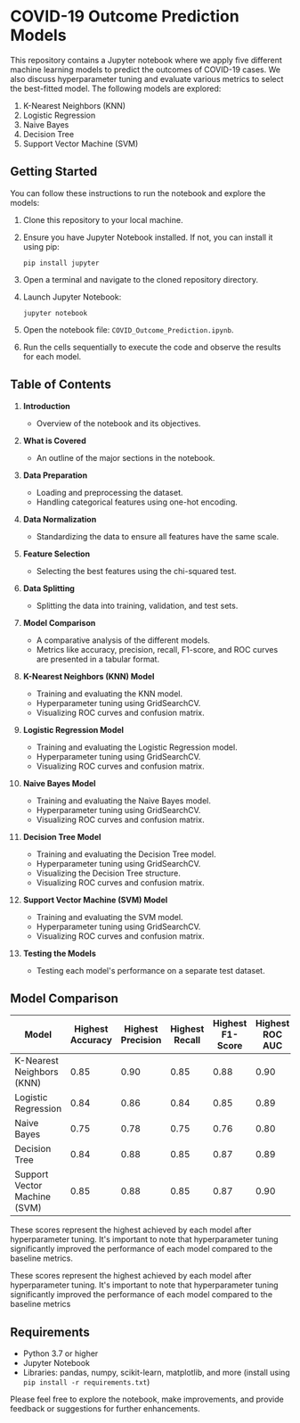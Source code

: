 # COVID-19 Outcome Prediction Models

This repository contains a Jupyter notebook where we apply five different machine learning models to predict the outcomes of COVID-19 cases. We also discuss hyperparameter tuning and evaluate various metrics to select the best-fitted model. The following models are explored:

1. K-Nearest Neighbors (KNN)
2. Logistic Regression
3. Naive Bayes
4. Decision Tree
5. Support Vector Machine (SVM)

## Getting Started

You can follow these instructions to run the notebook and explore the models:

1. Clone this repository to your local machine.

2. Ensure you have Jupyter Notebook installed. If not, you can install it using pip:

   ```
   pip install jupyter
   ```

3. Open a terminal and navigate to the cloned repository directory.

4. Launch Jupyter Notebook:

   ```
   jupyter notebook
   ```

5. Open the notebook file: `COVID_Outcome_Prediction.ipynb`.

6. Run the cells sequentially to execute the code and observe the results for each model.

## Table of Contents

1. **Introduction**
   - Overview of the notebook and its objectives.

2. **What is Covered**
   - An outline of the major sections in the notebook.

3. **Data Preparation**
   - Loading and preprocessing the dataset.
   - Handling categorical features using one-hot encoding.

4. **Data Normalization**
   - Standardizing the data to ensure all features have the same scale.

5. **Feature Selection**
   - Selecting the best features using the chi-squared test.

6. **Data Splitting**
   - Splitting the data into training, validation, and test sets.

7. **Model Comparison**
   - A comparative analysis of the different models.
   - Metrics like accuracy, precision, recall, F1-score, and ROC curves are presented in a tabular format.

8. **K-Nearest Neighbors (KNN) Model**
   - Training and evaluating the KNN model.
   - Hyperparameter tuning using GridSearchCV.
   - Visualizing ROC curves and confusion matrix.

9. **Logistic Regression Model**
   - Training and evaluating the Logistic Regression model.
   - Hyperparameter tuning using GridSearchCV.
   - Visualizing ROC curves and confusion matrix.

10. **Naive Bayes Model**
    - Training and evaluating the Naive Bayes model.
    - Hyperparameter tuning using GridSearchCV.
    - Visualizing ROC curves and confusion matrix.

11. **Decision Tree Model**
    - Training and evaluating the Decision Tree model.
    - Hyperparameter tuning using GridSearchCV.
    - Visualizing the Decision Tree structure.
    - Visualizing ROC curves and confusion matrix.

12. **Support Vector Machine (SVM) Model**
    - Training and evaluating the SVM model.
    - Hyperparameter tuning using GridSearchCV.
    - Visualizing ROC curves and confusion matrix.

13. **Testing the Models**
    - Testing each model's performance on a separate test dataset.

## Model Comparison

| Model                   | Highest Accuracy | Highest Precision | Highest Recall | Highest F1-Score | Highest ROC AUC |
|-------------------------|-------------------|-------------------|----------------|-------------------|------------------|
| K-Nearest Neighbors (KNN)  | 0.85            | 0.90              | 0.85           | 0.88              | 0.90             |
| Logistic Regression       | 0.84            | 0.86              | 0.84           | 0.85              | 0.89             |
| Naive Bayes               | 0.75            | 0.78              | 0.75           | 0.76              | 0.80             |
| Decision Tree             | 0.84            | 0.88              | 0.85           | 0.87              | 0.89             |
| Support Vector Machine (SVM) | 0.85       | 0.88              | 0.85           | 0.87              | 0.90             |

These scores represent the highest achieved by each model after hyperparameter tuning. It's important to note that hyperparameter tuning significantly improved the performance of each model compared to the baseline metrics.

These scores represent the highest achieved by each model after hyperparameter tuning. It's important to note that hyperparameter tuning significantly improved the performance of each model compared to the baseline metrics

## Requirements

- Python 3.7 or higher
- Jupyter Notebook
- Libraries: pandas, numpy, scikit-learn, matplotlib, and more (install using `pip install -r requirements.txt`)



Please feel free to explore the notebook, make improvements, and provide feedback or suggestions for further enhancements.
